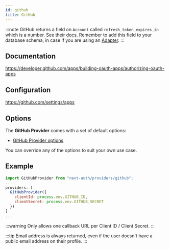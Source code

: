 ```yaml
---
id: github
title: GitHub
---
```


:::note
GitHub returns a field on `Account` called `refresh_token_expires_in` which is a number. See their [docs](https://docs.github.com/en/developers/apps/building-github-apps/refreshing-user-to-server-access-tokens#response). Remember to add this field to your database schema, in case if you are using an [Adapter](/adapters/overview).
:::

## Documentation

https://developer.github.com/apps/building-oauth-apps/authorizing-oauth-apps

## Configuration

https://github.com/settings/apps

## Options

The **GitHub Provider** comes with a set of default options:

- [GitHub Provider options](https://github.com/nextauthjs/next-auth/blob/main/packages/next-auth/src/providers/github.ts)

You can override any of the options to suit your own use case.

## Example

```js
import GitHubProvider from "next-auth/providers/github";
...
providers: [
  GitHubProvider({
    clientId: process.env.GITHUB_ID,
    clientSecret: process.env.GITHUB_SECRET
  })
]
...
```

:::warning
Only allows one callback URL per Client ID / Client Secret.
:::

:::tip
Email address is always returned, even if the user doesn't have a public email address on their profile.
:::

